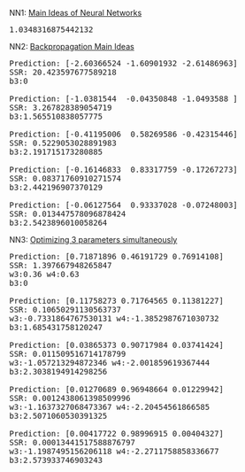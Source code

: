 NN1: [Main Ideas of Neural Networks](https://www.youtube.com/watch?v=CqOfi41LfDw&list=PLblh5JKOoLUIxGDQs4LFFD--41Vzf-ME1&index=2)
<pre>
1.0348316875442132
</pre>

NN2: [Backpropagation Main Ideas](https://www.youtube.com/watch?v=IN2XmBhILt4&list=PLblh5JKOoLUIxGDQs4LFFD--41Vzf-ME1&index=5)
<pre>
Prediction: [-2.60366524 -1.60901932 -2.61486963]
SSR: 20.423597677589218
b3:0

Prediction: [-1.0381544  -0.04350848 -1.0493588 ]
SSR: 3.267828389054719
b3:1.565510838057775

Prediction: [-0.41195006  0.58269586 -0.42315446]
SSR: 0.5229053028891983
b3:2.191715173280885

Prediction: [-0.16146833  0.83317759 -0.17267273]
SSR: 0.08371760910271574
b3:2.442196907370129

Prediction: [-0.06127564  0.93337028 -0.07248003]
SSR: 0.013447578096878424
b3:2.5423896010058264
</pre>

NN3: [Optimizing 3 parameters simultaneously](https://www.youtube.com/watch?v=iyn2zdALii8&list=PLblh5JKOoLUIxGDQs4LFFD--41Vzf-ME1&index=6)
<pre>
Prediction: [0.71871896 0.46191729 0.76914108]
SSR: 1.397667948265847
w3:0.36 w4:0.63
b3:0

Prediction: [0.11758273 0.71764565 0.11381227]
SSR: 0.10650291130563737
w3:-0.7331864767530131 w4:-1.3852987671030732
b3:1.685431758120247

Prediction: [0.03865373 0.90717984 0.03741424]
SSR: 0.011509516714178799
w3:-1.057213294872346 w4:-2.001859619367444
b3:2.3038194914298256

Prediction: [0.01270689 0.96948664 0.01229942]
SSR: 0.0012438061398509996
w3:-1.1637327068473367 w4:-2.20454561866585
b3:2.5071060530391325

Prediction: [0.00417722 0.98996915 0.00404327]
SSR: 0.00013441517588876797
w3:-1.1987495156206118 w4:-2.2711758858336677
b3:2.573933746903243
</pre>